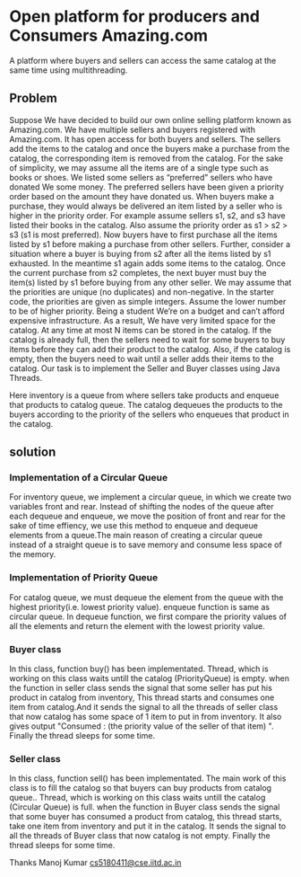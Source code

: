 # Open platform for producers and Consumers Amazing.com
 A platform where buyers and sellers can access the same catalog at the same time using multithreading.
 
## Problem
Suppose We have decided to build our own online selling platform known as Amazing.com. We have multiple sellers and buyers registered with Amazing.com. It has open access for both buyers and sellers. The sellers add the items to the catalog and once the buyers make a purchase from the catalog, the corresponding item is removed from the catalog. For the sake of simplicity, we may assume all the items are of a single type such as books or shoes. We listed some sellers as “preferred” sellers who have donated We some money. The preferred sellers have been given a priority order based on the amount they have donated us. When buyers make a purchase, they would always be delivered an item listed by a seller who is higher in the priority order. For example assume sellers s1, s2, and s3 have listed their books in the catalog. Also assume the priority order as s1 > s2 > s3 (s1 is most preferred). Now buyers have to first purchase all the items listed by s1 before making a purchase from other sellers. Further, consider a situation where a buyer is buying
from s2 after all the items listed by s1 exhausted. In the meantime s1 again adds some items to the catalog. Once the current purchase from s2 completes, the next buyer must buy the item(s) listed by s1 before buying from any other seller. We may assume that the priorities are unique (no duplicates) and non-negative. In the starter code, the  priorities are given as simple integers. Assume the lower number to be of higher priority. Being a student We’re on a budget and can’t afford expensive infrastructure. As a result, We have very limited space for the catalog. At any time at most N items can be stored in the catalog. If the catalog is already full, then the sellers need to wait for some buyers to buy items before they can add their product to the catalog. Also, if the catalog is empty, then the buyers need to wait until a seller adds their items to the catalog. Our task is to implement the Seller and Buyer classes using Java Threads.

Here inventory is a queue from where sellers take products and enqueue that products to catalog queue. The catalog dequeues the products to the buyers according to the priority of the sellers who enqueues that product in the catalog.


## solution
### Implementation of a Circular Queue
For inventory queue, we implement a circular queue, in which we create two variables front and rear. Instead of shifting the nodes of the queue after each dequeue and enqueue, we move the position of front and rear for the sake of time effiency, we use this method to enqueue and dequeue elements from a queue.The main reason of creating a circular queue instead of a straight queue is to save memory and consume less space of the memory.

### Implementation of Priority Queue
For catalog queue, we must dequeue the element from the queue with the highest priority(i.e. lowest priority value).
enqueue function is same as circular queue. In dequeue function, we first compare the priority values of all the elements and return the element with the lowest priority value.

### Buyer class
In this class, function buy() has been implementated. Thread, which is working on this class waits untill the catalog (PriorityQueue) is empty. when the function in seller class sends the signal that some seller has put his product in catalog from inventory, This thread starts and consumes one item from catalog.And it sends the signal to all the threads of seller class that now catalog has some space of 1 item to put in from inventory. It also gives output "Consumed : (the priority value of the seller of that item) ". Finally the thread sleeps for some time.

### Seller class
In this class, function sell() has been implementated. The main work of this class is to fill the catalog so that buyers can buy products from catalog queue.. Thread, which is working on this class waits untill the catalog (Circular Queue) is full. when the function in Buyer class sends the signal that some buyer has consumed a product from catalog, this thread starts, take one item from inventory and put it in the catalog. It sends the signal to all the threads of Buyer class that now catalog is not empty. Finally the thread sleeps for some time.


Thanks 
Manoj Kumar
cs5180411@cse.iitd.ac.in

